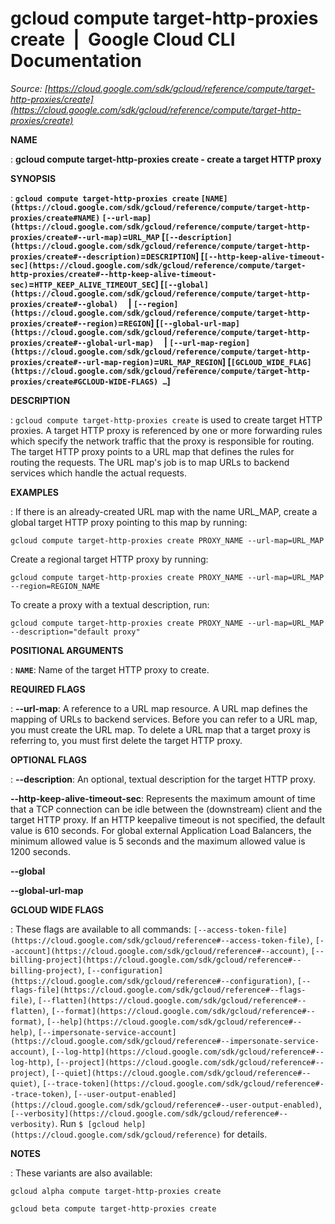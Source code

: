 # gcloud compute target-http-proxies create  |  Google Cloud CLI Documentation

*Source: [https://cloud.google.com/sdk/gcloud/reference/compute/target-http-proxies/create](https://cloud.google.com/sdk/gcloud/reference/compute/target-http-proxies/create)*

**NAME**

: **gcloud compute target-http-proxies create - create a target HTTP proxy**

**SYNOPSIS**

: **`gcloud compute target-http-proxies create` `[NAME](https://cloud.google.com/sdk/gcloud/reference/compute/target-http-proxies/create#NAME)` `[--url-map](https://cloud.google.com/sdk/gcloud/reference/compute/target-http-proxies/create#--url-map)`=`URL_MAP` [`[--description](https://cloud.google.com/sdk/gcloud/reference/compute/target-http-proxies/create#--description)`=`DESCRIPTION`] [`[--http-keep-alive-timeout-sec](https://cloud.google.com/sdk/gcloud/reference/compute/target-http-proxies/create#--http-keep-alive-timeout-sec)`=`HTTP_KEEP_ALIVE_TIMEOUT_SEC`] [`[--global](https://cloud.google.com/sdk/gcloud/reference/compute/target-http-proxies/create#--global)`     | `[--region](https://cloud.google.com/sdk/gcloud/reference/compute/target-http-proxies/create#--region)`=`REGION`] [`[--global-url-map](https://cloud.google.com/sdk/gcloud/reference/compute/target-http-proxies/create#--global-url-map)`     | `[--url-map-region](https://cloud.google.com/sdk/gcloud/reference/compute/target-http-proxies/create#--url-map-region)`=`URL_MAP_REGION`] [`[GCLOUD_WIDE_FLAG](https://cloud.google.com/sdk/gcloud/reference/compute/target-http-proxies/create#GCLOUD-WIDE-FLAGS) …`]**

**DESCRIPTION**

: `gcloud compute target-http-proxies create` is used to create target
HTTP proxies. A target HTTP proxy is referenced by one or more forwarding rules
which specify the network traffic that the proxy is responsible for routing. The
target HTTP proxy points to a URL map that defines the rules for routing the
requests. The URL map's job is to map URLs to backend services which handle the
actual requests.

**EXAMPLES**

: If there is an already-created URL map with the name URL_MAP, create a global
target HTTP proxy pointing to this map by running:

```
gcloud compute target-http-proxies create PROXY_NAME --url-map=URL_MAP
```

Create a regional target HTTP proxy by running:

```
gcloud compute target-http-proxies create PROXY_NAME --url-map=URL_MAP --region=REGION_NAME
```

To create a proxy with a textual description, run:

```
gcloud compute target-http-proxies create PROXY_NAME --url-map=URL_MAP --description="default proxy"
```

**POSITIONAL ARGUMENTS**

: **`NAME`**:
Name of the target HTTP proxy to create.

**REQUIRED FLAGS**

: **--url-map**:
A reference to a URL map resource. A URL map defines the mapping of URLs to
backend services. Before you can refer to a URL map, you must create the URL
map. To delete a URL map that a target proxy is referring to, you must first
delete the target HTTP proxy.

**OPTIONAL FLAGS**

: **--description**:
An optional, textual description for the target HTTP proxy.

**--http-keep-alive-timeout-sec**:
Represents the maximum amount of time that a TCP connection can be idle between
the (downstream) client and the target HTTP proxy. If an HTTP keepalive timeout
is not specified, the default value is 610 seconds. For global external
Application Load Balancers, the minimum allowed value is 5 seconds and the
maximum allowed value is 1200 seconds.

**--global**

**--global-url-map**

**GCLOUD WIDE FLAGS**

: These flags are available to all commands: `[--access-token-file](https://cloud.google.com/sdk/gcloud/reference#--access-token-file)`,
`[--account](https://cloud.google.com/sdk/gcloud/reference#--account)`, `[--billing-project](https://cloud.google.com/sdk/gcloud/reference#--billing-project)`,
`[--configuration](https://cloud.google.com/sdk/gcloud/reference#--configuration)`,
`[--flags-file](https://cloud.google.com/sdk/gcloud/reference#--flags-file)`,
`[--flatten](https://cloud.google.com/sdk/gcloud/reference#--flatten)`, `[--format](https://cloud.google.com/sdk/gcloud/reference#--format)`, `[--help](https://cloud.google.com/sdk/gcloud/reference#--help)`, `[--impersonate-service-account](https://cloud.google.com/sdk/gcloud/reference#--impersonate-service-account)`,
`[--log-http](https://cloud.google.com/sdk/gcloud/reference#--log-http)`,
`[--project](https://cloud.google.com/sdk/gcloud/reference#--project)`, `[--quiet](https://cloud.google.com/sdk/gcloud/reference#--quiet)`, `[--trace-token](https://cloud.google.com/sdk/gcloud/reference#--trace-token)`, `[--user-output-enabled](https://cloud.google.com/sdk/gcloud/reference#--user-output-enabled)`,
`[--verbosity](https://cloud.google.com/sdk/gcloud/reference#--verbosity)`.
Run `$ [gcloud help](https://cloud.google.com/sdk/gcloud/reference)` for details.

**NOTES**

: These variants are also available:

```
gcloud alpha compute target-http-proxies create
```

```
gcloud beta compute target-http-proxies create
```